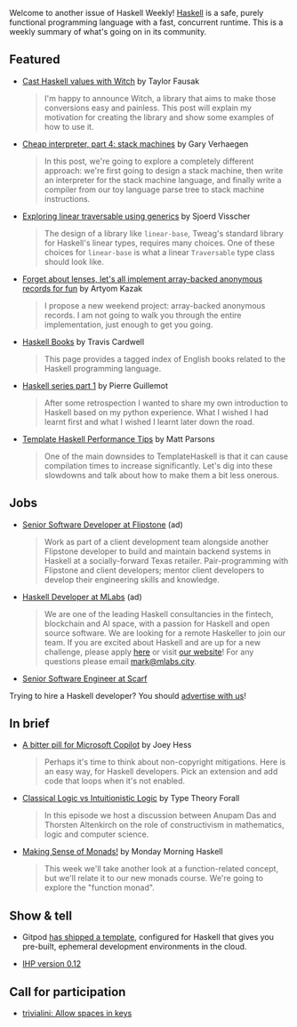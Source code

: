 Welcome to another issue of Haskell Weekly!
[Haskell](https://www.haskell.org) is a safe, purely functional programming language with a fast, concurrent runtime.
This is a weekly summary of what's going on in its community.

## Featured

<!-- Runs on 2021-06-10, 2021-06-24, 2021-07-08, and 2021-07-22. -->
<!--
- [What skills will give you an edge in 2022?](https://www.developereconomics.net/?utm_medium=newsletter&utm_source=haskell&utm_campaign=haskell_newsletter) (ad)
  > Take the Developer Nation survey and share your views about the most important coding skills, tools, and platforms for 2022. You will get a virtual goody bag with free resources, plus a chance to win a new smartphone, a laptop, licenses, Amazon vouchers and more.
-->

- [Cast Haskell values with Witch](https://taylor.fausak.me/2021/07/13/witch/) by Taylor Fausak
  > I'm happy to announce Witch, a library that aims to make those conversions easy and painless. This post will explain my motivation for creating the library and show some examples of how to use it.

- [Cheap interpreter, part 4: stack machines](https://cuddly-octo-palm-tree.com/posts/2021-07-11-cwafi-4/) by Gary Verhaegen
  > In this post, we're going to explore a completely different approach: we're first going to design a stack machine, then write an interpreter for the stack machine language, and finally write a compiler from our toy language parse tree to stack machine instructions.

- [Exploring linear traversable using generics](https://www.tweag.io/blog/2021-07-08-linear-traversable/) by Sjoerd Visscher
  > The design of a library like `linear-base`, Tweag's standard library for Haskell's linear types, requires many choices. One of these choices for `linear-base` is what a linear `Traversable` type class should look like.

- [Forget about lenses, let's all implement array-backed anonymous records for fun](https://blog.monadfix.com/weekend-records) by Artyom Kazak
  > I propose a new weekend project: array-backed anonymous records. I am not going to walk you through the entire implementation, just enough to get you going.

- [Haskell Books](https://www.extrema.is/articles/haskell-books) by Travis Cardwell
  > This page provides a tagged index of English books related to the Haskell programming language.

- [Haskell series part 1](https://blog.kalvad.com/haskell-series-part-1/) by Pierre Guillemot
  > After some retrospection I wanted to share my own introduction to Haskell based on my python experience. What I wished I had learnt first and what I wished I learnt later down the road.

- [Template Haskell Performance Tips](https://www.parsonsmatt.org/2021/07/12/template_haskell_performance_tips.html) by Matt Parsons
  > One of the main downsides to TemplateHaskell is that it can cause compilation times to increase significantly. Let's dig into these slowdowns and talk about how to make them a bit less onerous.

## Jobs

<!-- Runs on 2021-07-08 and 2021-07-15. -->
- [Senior Software Developer at Flipstone](https://jobs.gusto.com/postings/flipstone-technology-partners-inc-senior-software-developer-bb5ad802-9429-4740-a48e-eea866881873) (ad)
  > Work as part of a client development team alongside another Flipstone developer to build and maintain backend systems in Haskell at a socially-forward Texas retailer. Pair-programming with Flipstone and client developers; mentor client developers to develop their engineering skills and knowledge.

<!-- Runs from 2021-07-08 to 2021-07-29. -->
- [Haskell Developer at MLabs](https://apply.workable.com/mlabs/j/63DAAA4AEF/) (ad)
  > We are one of the leading Haskell consultancies in the fintech, blockchain and AI space, with a passion for Haskell and open source software. We are looking for a remote Haskeller to join our team. If you are excited about Haskell and are up for a new challenge, please apply [here](https://apply.workable.com/mlabs/j/63DAAA4AEF/) or visit [our website](https://mlabs.city/)! For any questions please email <mark@mlabs.city>.

- [Senior Software Engineer at Scarf](https://about.scarf.sh/jobs/software-engineer)

Trying to hire a Haskell developer?
You should [advertise with us](https://haskellweekly.news/advertising.html)!

## In brief

- [A bitter pill for Microsoft Copilot](https://joeyh.name/blog/entry/a_bitter_pill_for_Microsoft_Copilot/) by Joey Hess
  > Perhaps it's time to think about non-copyright mitigations. Here is an easy way, for Haskell developers. Pick an extension and add code that loops when it's not enabled.

- [Classical Logic vs Intuitionistic Logic](https://www.typetheoryforall.com/2021/07/14/10-Classical-Logic-Vs-Intuitionistic-Logic-(Thorsten-Altenkirch-and-Anupam-Das).html#af7de88c) by Type Theory Forall
  > In this episode we host a discussion between Anupam Das and Thorsten Altenkirch on the role of constructivism in mathematics, logic and computer science.

- [Making Sense of Monads!](https://mmhaskell.com/blog/2021/7/12/making-sense-of-monads) by Monday Morning Haskell
  > This week we'll take another look at a function-related concept, but we'll relate it to our new monads course. We're going to explore the "function monad".

## Show & tell

- Gitpod [has shipped a template](https://twitter.com/gitpod/status/1412349665266192385), configured for Haskell that gives you pre-built, ephemeral development environments in the cloud.

- [IHP version 0.12](https://github.com/digitallyinduced/ihp/releases/tag/v0.12.0)

## Call for participation

-   [trivialini: Allow spaces in keys](https://github.com/memowe/trivialini/issues/5)
